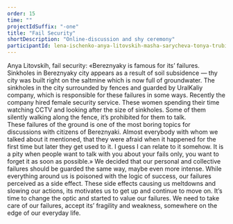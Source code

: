 ```yaml
---
order: 15
time: ""
projectIdSuffix: "-one"
title: "Fail Security"
shortDescription: "Online-discussion and shy ceremony"
participantId: lena-ischenko-anya-litovskih-masha-sarycheva-tonya-trubitsyna
---
```


Anya Litovskih, fail security: «Bereznyaky is famous for its’ failures. Sinkholes in Bereznyaky city appears as a result of soil subsidence — thy city was built right on the saltmine which is now full of groundwater. The sinkholes in the city surrounded by fences and guarded by UralKaliy company, which is responsible for these failures in some ways. Recently the company hired female security service. These women spending their time watching CCTV and looking after the size of sinkholes. Some of them silently walking along the fence, it’s prohibited for them to talk.   
These failures of the ground is one of the most boring topics for discussions with citizens of Bereznyaki. Almost everybody with whom we talked about it mentioned, that they were afraid when it happened for the first time but later they get used to it. I guess I can relate to it somehow. It is a pity when people want to talk with you about your fails only, you want to forget it as soon as possible.»
We decided that our personal and collective failures should be guarded the same way, maybe even more intense. While everything around us is poisoned with the logic of success, our failures perceived as a side effect. These side effects causing us meltdowns and slowing our actions, its motivates us to get up and continue to move on. It’s time to change the optic and started to value our failures. We need to take care of our failures, accept its’ fragility and weakness, somewhere on the edge of our everyday life.
